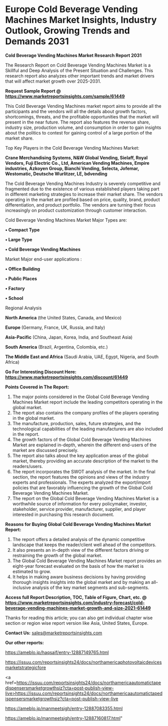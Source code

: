   # Europe Cold Beverage Vending Machines Market Insights, Industry Outlook, Growing Trends and Demands 2031

<strong>Cold Beverage Vending Machines Market Research Report 2031</strong>

The Research Report on Cold Beverage Vending Machines Market is a Skillful and Deep Analysis of the Present Situation and Challenges. This research report also analyzes other important trends and market drivers that will affect market growth over 2025-2031.

<strong>Request Sample Report @ <a href=https://www.marketreportsinsights.com/sample/61449>https://www.marketreportsinsights.com/sample/61449</a></strong>

This Cold Beverage Vending Machines market report aims to provide all the participants and the vendors will all the details about growth factors, shortcomings, threats, and the profitable opportunities that the market will present in the near future. The report also features the revenue share, industry size, production volume, and consumption in order to gain insights about the politics to contest for gaining control of a large portion of the market share.

Top Key Players in the Cold Beverage Vending Machines Market:

<strong>Crane Merchandising Systems, N&W Global Vending, Sielaff, Royal Vendors, Fuji Electric Co., Ltd, American Vending Machines, Empire industries, Azkoyen Group, Bianchi Vending, Selecta, Jofemar, Westomatic, Deutsche Wurlitzer, LE, bdvending</strong>

The Cold Beverage Vending Machines Industry is severely competitive and fragmented due to the existence of various established players taking part in different marketing strategies to increase their market share. The vendors operating in the market are profiled based on price, quality, brand, product differentiation, and product portfolio. The vendors are turning their focus increasingly on product customization through customer interaction.

Cold Beverage Vending Machines Market Major Types are:

<strong>• Compact Type

• Large Type

• Cold Beverage Vending Machines</strong>

Market Major end-user applications :

<strong>• Office Building

• Public Places

• Factory

• School</strong>

Regional Analysis

</u><strong><b>North America</b></strong> (the United States, Canada, and Mexico)

<strong><b>Europe </b></strong>(Germany, France, UK, Russia, and Italy)

<strong><b>Asia-Pacific</b></strong> (China, Japan, Korea, India, and Southeast Asia)

<strong><b>South America</b></strong> (Brazil, Argentina, Colombia, etc.)

<strong><b>The Middle East and Africa</b></strong> (Saudi Arabia, UAE, Egypt, Nigeria, and South Africa)

<strong>Go For Interesting Discount Here: <a href=https://www.marketreportsinsights.com/discount/61449>https://www.marketreportsinsights.com/discount/61449</a></strong>

<strong>Points Covered in The Report:</strong>
<ol>
  <li>The major points considered in the Global Cold Beverage Vending Machines Market report include the leading competitors operating in the global market.</li>
  <li>The report also contains the company profiles of the players operating in the global market.</li>
  <li>The manufacture, production, sales, future strategies, and the technological capabilities of the leading manufacturers are also included in the report.</li>
  <li>The growth factors of the Global Cold Beverage Vending Machines Market are explained in-depth, wherein the different end-users of the market are discussed precisely.</li>
  <li>The report also talks about the key application areas of the global market, thereby providing an accurate description of the market to the readers/users.</li>
  <li>The report incorporates the SWOT analysis of the market. In the final section, the report features the opinions and views of the industry experts and professionals. The experts analyzed the export/import policies that are favorably influencing the growth of the Global Cold Beverage Vending Machines Market.</li>
  <li>The report on the Global Cold Beverage Vending Machines Market is a worthwhile source of information for every policymaker, investor, stakeholder, service provider, manufacturer, supplier, and player interested in purchasing this research document.</li>
</ol>
<strong>Reasons for Buying Global Cold Beverage Vending Machines Market Report:</strong>

<ol>
  <li>The report offers a detailed analysis of the dynamic competitive landscape that keeps the reader/client well ahead of the competitors.</li>
  <li>It also presents an in-depth view of the different factors driving or restraining the growth of the global market.</li>
  <li>The Global Cold Beverage Vending Machines Market report provides an eight-year forecast evaluated on the basis of how the market is estimated to grow.</li>
  <li>It helps in making aware business decisions by having providing thorough insights insights into the global market and by making an all-inclusive analysis of the key market segments and sub-segments.</li>
</ol>
<strong>Access full Report Description, TOC, Table of Figure, Chart, etc. @ <a href=https://www.marketreportsinsights.com/industry-forecast/cold-beverage-vending-machines-market-growth-and-size-2021-61449>https://www.marketreportsinsights.com/industry-forecast/cold-beverage-vending-machines-market-growth-and-size-2021-61449</a></strong>


Thanks for reading this article; you can also get individual chapter wise section or region wise report version like Asia, United States, Europe.

<strong>Contact Us:</strong>
sales@marketreportsinsights.com

<strong>Our other reports:</strong>

<a href=https://ameblo.jp/haqsaif/entry-12887149765.html>https://ameblo.jp/haqsaif/entry-12887149765.html</a>

<a href=https://issuu.com/reportsinsights24/docs/northamericaphotovoltaicdevicesmarketstrategicfore>https://issuu.com/reportsinsights24/docs/northamericaphotovoltaicdevicesmarketstrategicfore</a>

<a href=https://issuu.com/reportsinsights24/docs/northamericaautomatictapedispensersmarketgrowthsiz?cta=post-publish-view-live>https://issuu.com/reportsinsights24/docs/northamericaautomatictapedispensersmarketgrowthsiz?cta=post-publish-view-live</a>

<a href=https://ameblo.jp/manmeetsigh/entry-12887083355.html>https://ameblo.jp/manmeetsigh/entry-12887083355.html</a>

<a href=https://ameblo.jp/manmeetsigh/entry-12887160817.html>https://ameblo.jp/manmeetsigh/entry-12887160817.html</a>"

